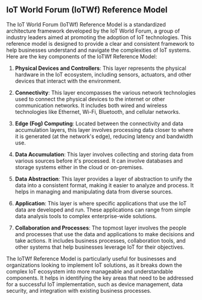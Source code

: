 ## IoT World Forum (IoTWf) Reference Model

The IoT World Forum (IoTWf) Reference Model is a standardized architecture framework developed by the IoT World Forum, a group of industry leaders aimed at promoting the adoption of IoT technologies. This reference model is designed to provide a clear and consistent framework to help businesses understand and navigate the complexities of IoT systems. Here are the key components of the IoTWf Reference Model:

1. **Physical Devices and Controllers**: This layer represents the physical hardware in the IoT ecosystem, including sensors, actuators, and other devices that interact with the environment.

2. **Connectivity**: This layer encompasses the various network technologies used to connect the physical devices to the internet or other communication networks. It includes both wired and wireless technologies like Ethernet, Wi-Fi, Bluetooth, and cellular networks.

3. **Edge (Fog) Computing**: Located between the connectivity and data accumulation layers, this layer involves processing data closer to where it is generated (at the network's edge), reducing latency and bandwidth use.

4. **Data Accumulation**: This layer involves collecting and storing data from various sources before it's processed. It can involve databases and storage systems either in the cloud or on-premises.

5. **Data Abstraction**: This layer provides a layer of abstraction to unify the data into a consistent format, making it easier to analyze and process. It helps in managing and manipulating data from diverse sources.

6. **Application**: This layer is where specific applications that use the IoT data are developed and run. These applications can range from simple data analysis tools to complex enterprise-wide solutions.

7. **Collaboration and Processes**: The topmost layer involves the people and processes that use the data and applications to make decisions and take actions. It includes business processes, collaboration tools, and other systems that help businesses leverage IoT for their objectives.

The IoTWf Reference Model is particularly useful for businesses and organizations looking to implement IoT solutions, as it breaks down the complex IoT ecosystem into more manageable and understandable components. It helps in identifying the key areas that need to be addressed for a successful IoT implementation, such as device management, data security, and integration with existing business processes.
